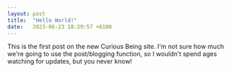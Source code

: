 ```yaml
---
layout: post
title:  "Hello World!"
date:   2023-06-23 18:29:57 +0100
---
```


This is the first post on the new Curious Being site. I'm not sure how much we're going to use the post/blogging function, so I wouldn't spend ages watching for updates, but you never know!